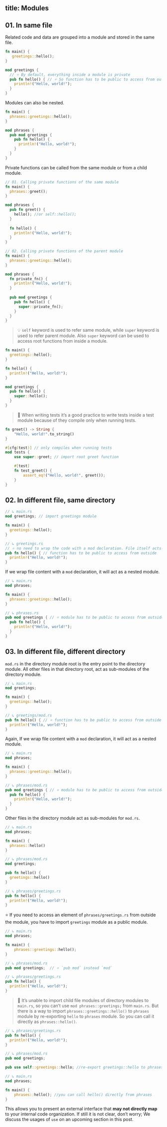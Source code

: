 title: Modules
---

## 01. In same file

Related code and data are grouped into a module and stored in the same file.

```rust
fn main() {
   greetings::hello();
}

mod greetings {
  // ⭐️ By default, everything inside a module is private
  pub fn hello() { // ⭐️ So function has to be public to access from outside
    println!("Hello, world!");
  }
}
```

Modules can also be nested.

```rust
fn main() { 
  phrases::greetings::hello();
}

mod phrases { 
  pub mod greetings { 
    pub fn hello() { 
      println!("Hello, world!");
    }
  }
}
```

Private functions can be called from the same module or from a child module.

```rust
// 01. Calling private functions of the same module
fn main() {
  phrases::greet();
}

mod phrases {
  pub fn greet() {
    hello(); //or self::hello();
  }
  
  fn hello() {
    println!("Hello, world!");
  }
}

// 02. Calling private functions of the parent module
fn main() {
  phrases::greetings::hello();
}

mod phrases {
  fn private_fn() {
    println!("Hello, world!");
  }
  
  pub mod greetings {
    pub fn hello() {
      super::private_fn();
    }
  }
}
```

> 💡 `self` keyword is used to refer same module, while `super` keyword is used to refer parent module. Also `super` keyword can be used to access root functions from inside a module.

```rust
fn main() {
  greetings::hello();
}

fn hello() {
  println!("Hello, world!");
}

mod greetings {
  pub fn hello() {
    super::hello();
  }
}
```

> 🔎 When writing tests it’s a good practice to write tests inside a test module because of they compile only when running tests.

```rust
fn greet() -> String {
    "Hello, world!".to_string()
}

#[cfg(test)] // only compiles when running tests
mod tests {
    use super::greet; // import root greet function

    #[test]
    fn test_greet() {
        assert_eq!("Hello, world!", greet());
    }
}
```

## 02. In different file, same directory

```rust
// ↳ main.rs
mod greetings; // import greetings module

fn main() {
  greetings::hello();
}

// ↳ greetings.rs
// ⭐️ no need to wrap the code with a mod declaration. File itself acts as a module.
pub fn hello() { // function has to be public to access from outside
  println!("Hello, world!");
}
```

If we wrap file content with a `mod` declaration, it will act as a nested module.

```rust
// ↳ main.rs
mod phrases;

fn main() {
  phrases::greetings::hello();
}

// ↳ phrases.rs
pub mod greetings { // ⭐️ module has to be public to access from outside
  pub fn hello() {
    println!("Hello, world!");
  }
}
```

## 03. In different file, different directory

`mod.rs` in the directory module root is the entry point to the directory module. All other files in that directory root, act as sub-modules of the directory module.

```rust
// ↳ main.rs
mod greetings;

fn main() {
  greetings::hello();
}

// ↳ greetings/mod.rs
pub fn hello() { // ⭐️ function has to be public to access from outside
  println!("Hello, world!");
}
```

Again, If we wrap file content with a `mod` declaration, it will act as a nested module.

```rust
// ↳ main.rs
mod phrases;

fn main() {
  phrases::greetings::hello();
}

// ↳ phrases/mod.rs
pub mod greetings { // ⭐️ module has to be public to access from outside
  pub fn hello() {
    println!("Hello, world!");
  }
}
```

Other files in the directory module act as sub-modules for `mod.rs`.

```rust
// ↳ main.rs
mod phrases;

fn main() {
  phrases::hello()
}

// ↳ phrases/mod.rs
mod greetings;

pub fn hello() {
  greetings::hello()
}

// ↳ phrases/greetings.rs
pub fn hello() {
  println!("Hello, world!");
}
```

⭐️ If you need to access an element of `phrases/greetings.rs` from outside the module, you have to import `greetings` module as a public module.

```rust
// ↳ main.rs
mod phrases;

fn main() {
    phrases::greetings::hello();
}

// ↳ phrases/mod.rs
pub mod greetings;  // ⭐️ `pub mod` instead `mod`

// ↳ phrases/greetings.rs
pub fn hello() {
  println!("Hello, world!");
}
```

> 🔎 It’s unable to import child file modules of directory modules to `main.rs`, so you can’t use `mod phrases::greetings;` from `main.rs`. But there is a way to import `phrases::greetings::hello()` to `phrases` module by re-exporting `hello` to `phrases` module. So you can call it directly as `phrases::hello()`.

```rust
// ↳ phrases/greetings.rs
pub fn hello() {
  println!("Hello, world!");
}

// ↳ phrases/mod.rs
pub mod greetings;

pub use self::greetings::hello; //re-export greetings::hello to phrases

// ↳ main.rs
mod phrases;

fn main() {
    phrases::hello(); //you can call hello() directly from phrases
}
```

This allows you to present an external interface that **may not directly map** to your internal code organization. If still it is not clear, don’t worry; We discuss the usages of `use` on an upcoming section in this post.